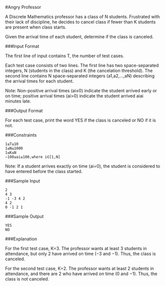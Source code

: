 #Angry Professor

A Discrete Mathematics professor has a class of N students. Frustrated with their lack of discipline, he decides to cancel class if fewer than K students are present when class starts.

Given the arrival time of each student, determine if the class is canceled.

###Input Format

The first line of input contains T, the number of test cases.

Each test case consists of two lines. The first line has two space-separated integers, N (students in the class) and K (the cancelation threshold). 
The second line contains N space-separated integers (a1,a2,…,aN) describing the arrival times for each student.

Note: Non-positive arrival times (ai≤0) indicate the student arrived early or on time; positive arrival times (ai>0) indicate the student arrived aiai minutes late.

###Output Format

For each test case, print the word YES if the class is canceled or NO if it is not.

###Constraints
```
1≤T≤10
1≤N≤1000
1≤K≤N
−100≤ai≤100,where i∈[1,N]
```
Note: If a student arrives exactly on time (ai=0), the student is considered to have entered before the class started.

###Sample Input
```
2
4 3
-1 -3 4 2
4 2
0 -1 2 1
```

###Sample Output
```
YES
NO
```

###Explanation

For the first test case, K=3. The professor wants at least 3 students in attendance, but only 2 have arrived on time (−3 and −1). Thus, the class is canceled.

For the second test case, K=2. The professor wants at least 2 students in attendance, and there are 2 who have arrived on time (0 and −1). Thus, the class is not canceled.
